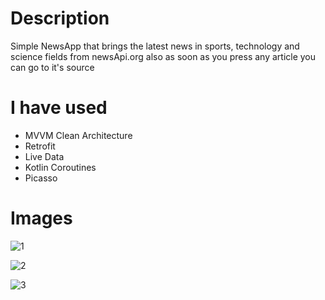 # Description
Simple NewsApp that brings the latest news in sports, technology and science fields from newsApi.org also as soon as you press any article you can go to it's source
# I have used
* MVVM Clean Architecture
* Retrofit
* Live Data
* Kotlin Coroutines
* Picasso
# Images
![1](https://user-images.githubusercontent.com/84819643/192827694-6b35126e-99ca-481f-99c9-9f3be5f22458.jpeg)

![2](https://user-images.githubusercontent.com/84819643/192828203-d3a70117-b621-4869-a88e-59fcb2159552.jpeg)

![3](https://user-images.githubusercontent.com/84819643/192828262-181d89bd-7a52-4b04-9851-85c21d2a4747.jpeg)
